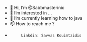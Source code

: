 - 👋 Hi, I’m @Sabbmasterinio
- 👀 I’m interested in ...
- 🌱 I’m currently learning how to java 
- 📫 How to reach me ?
-          Linkdin: Savvas Kouimtzidis
